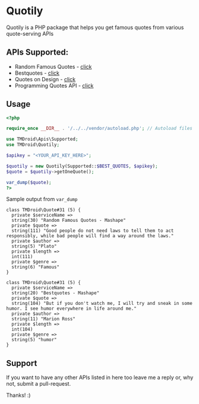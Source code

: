 Quotily
===

Quotily is a PHP package that helps you get famous quotes from various quote-serving APIs

APIs Supported: 
---

* Random Famous Quotes - <a href="https://market.mashape.com/andruxnet/random-famous-quotes" target="_blank">click</a>
* Bestquotes - <a href="https://market.mashape.com/qvoca/bestquotes" target="_blank">click</a>
* Quotes on Design - <a href="https://quotesondesign.com/" target="_blank">click</a>
* Programming Quotes API - <a href="http://quotes.stormconsultancy.co.uk/api" target="_blank">click</a>

Usage
---

```php
<?php

require_once __DIR__ . '/../../vendor/autoload.php'; // Autoload files using Composer autoload

use TMDroid\Apis\Supported;
use TMDroid\Quotily;

$apikey = "<YOUR_API_KEY_HERE>";

$quotily = new Quotily(Supported::$BEST_QUOTES, $apikey);
$quote = $quotily->getOneQuote();

var_dump($quote);
?>
```

Sample output from `var_dump` 
```
class TMDroid\Quote#31 (5) {
  private $serviceName =>
  string(30) "Random Famous Quotes - Mashape"
  private $quote =>
  string(111) "Good people do not need laws to tell them to act responsibly, while bad people will find a way around the laws."
  private $author =>
  string(5) "Plato"
  private $length =>
  int(111)
  private $genre =>
  string(6) "Famous"
}

```
```
class TMDroid\Quote#31 (5) {
  private $serviceName =>
  string(20) "Bestquotes - Mashape"
  private $quote =>
  string(104) "But if you don't watch me, I will try and sneak in some humor. I see humor everywhere in life around me."
  private $author =>
  string(11) "Marion Ross"
  private $length =>
  int(104)
  private $genre =>
  string(5) "humor"
}

```

Support
---

If you want to have any other APIs listed in here too leave me a reply or, why not, submit a pull-request.

Thanks! :)
